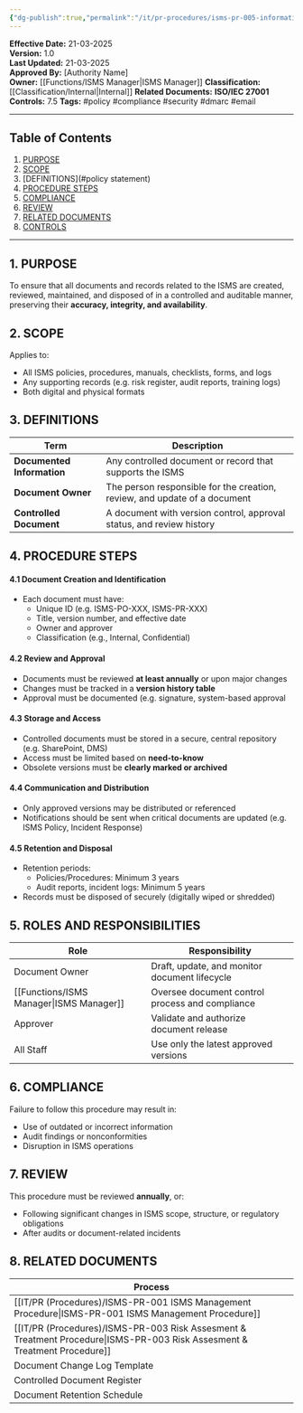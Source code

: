 ```yaml
---
{"dg-publish":true,"permalink":"/it/pr-procedures/isms-pr-005-information-control-procedure/","tags":["procedure","information","control"]}
---
```


 **Effective Date:** 21-03-2025  
**Version:** 1.0  
**Last Updated:** 21-03-2025  
**Approved By:** [Authority Name]  
**Owner:** [[Functions/ISMS Manager\|ISMS Manager]]
**Classification:** [[Classification/Internal\|Internal]]
**Related Documents:** 
**ISO/IEC 27001 Controls:** 7.5
**Tags:** #policy #compliance  #security #dmarc #email

---
## **Table of Contents**  
1. [PURPOSE](#purpose)  
2. [SCOPE](#scope)  
3. [DEFINITIONS](#policy statement)  
4. [PROCEDURE STEPS](#roles-and-responsibilities)  
5. [COMPLIANCE](#dmarc)  
6. [REVIEW](#responsibilities)  
7. [RELATED DOCUMENTS](#compliance)  
8. [CONTROLS](#registrations)  

---
## **1. PURPOSE**  
To ensure that all documents and records related to the ISMS are created, reviewed, maintained, and disposed of in a controlled and auditable manner, preserving their **accuracy, integrity, and availability**.
## **2. SCOPE**
Applies to:
- All ISMS policies, procedures, manuals, checklists, forms, and logs
- Any supporting records (e.g. risk register, audit reports, training logs)
- Both digital and physical formats
## **3. DEFINITIONS**

| Term                       | Description                                                               |
| -------------------------- | ------------------------------------------------------------------------- |
| **Documented Information** | Any controlled document or record that supports the ISMS                  |
| **Document Owner**         | The person responsible for the creation, review, and update of a document |
| **Controlled Document**    | A document with version control, approval status, and review history      |
## **4. PROCEDURE STEPS**

#### 4.1 Document Creation and Identification
- Each document must have:
    - Unique ID (e.g. ISMS-PO-XXX, ISMS-PR-XXX)
    - Title, version number, and effective date
    - Owner and approver
    - Classification (e.g., Internal, Confidential)
#### 4.2 Review and Approval
- Documents must be reviewed **at least annually** or upon major changes
- Changes must be tracked in a **version history table**
- Approval must be documented (e.g. signature, system-based approval
#### 4.3 Storage and Access
- Controlled documents must be stored in a secure, central repository (e.g. SharePoint, DMS)
- Access must be limited based on **need-to-know**
- Obsolete versions must be **clearly marked or archived**
#### 4.4 Communication and Distribution
- Only approved versions may be distributed or referenced
- Notifications should be sent when critical documents are updated (e.g. ISMS Policy, Incident Response)
#### 4.5 Retention and Disposal
- Retention periods:
    - Policies/Procedures: Minimum 3 years
    - Audit reports, incident logs: Minimum 5 years
- Records must be disposed of securely (digitally wiped or shredded)

## **5. ROLES AND RESPONSIBILITIES**  

| Role             | Responsibility                                  |
| ---------------- | ----------------------------------------------- |
| Document Owner   | Draft, update, and monitor document lifecycle   |
| [[Functions/ISMS Manager\|ISMS Manager]] | Oversee document control process and compliance |
| Approver         | Validate and authorize document release         |
| All Staff        | Use only the latest approved versions           |
## **6. COMPLIANCE**  
Failure to follow this procedure may result in:
- Use of outdated or incorrect information
- Audit findings or nonconformities
- Disruption in ISMS operations
## **7. REVIEW**
This procedure must be reviewed **annually**, or:
- Following significant changes in ISMS scope, structure, or regulatory obligations
- After audits or document-related incidents
## **8. RELATED DOCUMENTS**

| Process                                              |
| ---------------------------------------------------- |
| [[IT/PR (Procedures)/ISMS-PR-001 ISMS Management Procedure\|ISMS-PR-001 ISMS Management Procedure]]            |
| [[IT/PR (Procedures)/ISMS-PR-003 Risk Assesment & Treatment Procedure\|ISMS-PR-003 Risk Assesment & Treatment Procedure]] |
| Document Change Log Template                         |
| Controlled Document Register                         |
| Document Retention Schedule                          |









